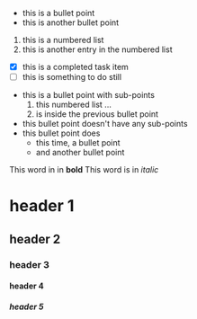 - this is a bullet point
- this is another bullet point

1. this is a numbered list
2. this is another entry in the numbered list

- [x] this is a completed task item
- [ ] this is something to do still

- this is a bullet point with sub-points
  1. this numbered list ...
  2. is inside the previous bullet point
- this bullet point doesn't have any sub-points
- this bullet point does
  - this time, a bullet point
  - and another bullet point

This word in in **bold** 
This word is in *italic*

# header 1
## header 2
### header 3
#### header 4
##### header 5
